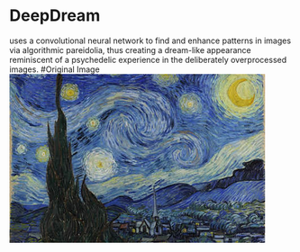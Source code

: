 # DeepDream
uses a convolutional neural network to find and enhance patterns in images via algorithmic pareidolia, thus creating a dream-like appearance reminiscent of a psychedelic experience in the deliberately overprocessed images.
#Original Image
![My Image](star_night.jpg)
